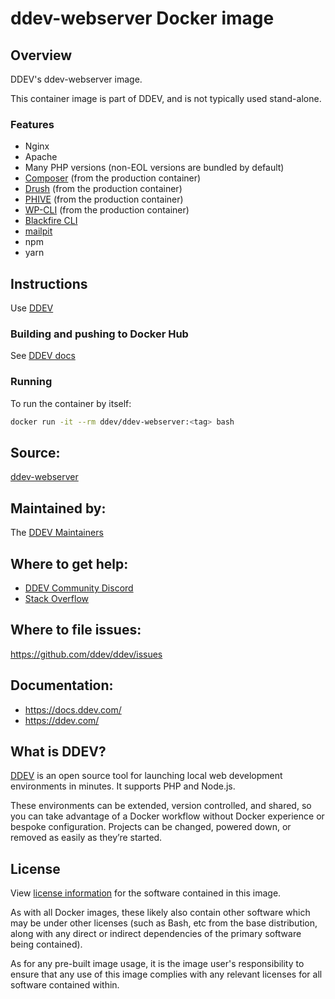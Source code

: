 # ddev-webserver Docker image

## Overview

DDEV's ddev-webserver image.

This container image is part of DDEV, and is not typically used stand-alone.

### Features

* Nginx
* Apache
* Many PHP versions (non-EOL versions are bundled by default)
* [Composer](https://getcomposer.org/) (from the production container)
* [Drush](http://www.drush.org) (from the production container)
* [PHIVE](https://phar.io/) (from the production container)
* [WP-CLI](http://www.wp-cli.org) (from the production container)
* [Blackfire CLI](https://blackfire.io/docs/profiling-cookbooks/profiling-http-via-cli)
* [mailpit](https://github.com/axllent/mailpit)
* npm
* yarn

## Instructions

Use [DDEV](https://docs.ddev.com)

### Building and pushing to Docker Hub

See [DDEV docs](https://docs.ddev.com/en/stable/developers/release-management/#pushing-docker-images-with-the-github-actions-workflow)

### Running

To run the container by itself:

```bash
docker run -it --rm ddev/ddev-webserver:<tag> bash
```

## Source:

[ddev-webserver](https://github.com/ddev/ddev/tree/main/containers/ddev-webserver)

## Maintained by:

The [DDEV Maintainers](https://github.com/ddev)

## Where to get help:

* [DDEV Community Discord](https://ddev.com/s/discord)
* [Stack Overflow](https://stackoverflow.com/questions/tagged/ddev)

## Where to file issues:

https://github.com/ddev/ddev/issues

## Documentation:

* https://docs.ddev.com/
* https://ddev.com/

## What is DDEV?

[DDEV](https://github.com/ddev/ddev) is an open source tool for launching local web development environments in minutes. It supports PHP and Node.js.

These environments can be extended, version controlled, and shared, so you can take advantage of a Docker workflow without Docker experience or bespoke configuration. Projects can be changed, powered down, or removed as easily as they’re started.

## License

View [license information](https://github.com/ddev/ddev/blob/main/LICENSE) for the software contained in this image.

As with all Docker images, these likely also contain other software which may be under other licenses (such as Bash, etc from the base distribution, along with any direct or indirect dependencies of the primary software being contained).

As for any pre-built image usage, it is the image user's responsibility to ensure that any use of this image complies with any relevant licenses for all software contained within.
